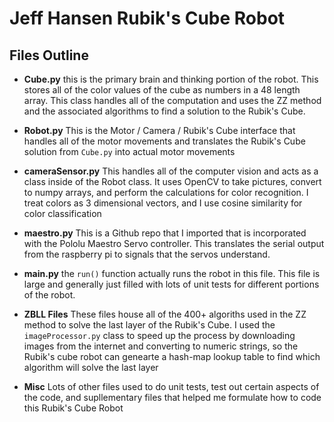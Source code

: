 ﻿# Jeff Hansen Rubik's Cube Robot

## Files Outline

* **Cube.py** this is the primary brain and thinking portion of the robot. This stores all of the color values of the cube as numbers in a 48 length array. This class handles all of the computation and uses the ZZ method and the associated algorithms to find a solution to the Rubik's Cube.

* **Robot.py** This is the Motor / Camera / Rubik's Cube interface that handles all of the motor movements and translates the Rubik's Cube solution from `Cube.py` into actual motor movements

* **cameraSensor.py** This handles all of the computer vision and acts as a class inside of the Robot class. It uses OpenCV to take pictures, convert to numpy arrays, and perform the calculations for color recognition. I treat colors as 3 dimensional vectors, and I use cosine similarity for color classification

* **maestro.py** This is a Github repo that I imported that is incorporated with the Pololu Maestro Servo controller. This translates the serial output from the raspberry pi to signals that the servos understand.

* **main.py** the `run()` function actually runs the robot in this file. This file is large and generally just filled with lots of unit tests for different portions of the robot.

* **ZBLL Files** These files house all of the 400+ algoriths used in the ZZ method to solve the last layer of the Rubik's Cube. I used the `imageProcessor.py` class to speed up the process by downloading images from the internet and converting to numeric strings, so the Rubik's cube robot can genearte a hash-map lookup table to find which algorithm will solve the last layer

* **Misc** Lots of other files used to do unit tests, test out certain aspects of the code, and supllementary files that helped me formulate how to code this Rubik's Cube Robot